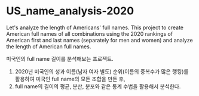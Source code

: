 # US_name_analysis-2020
Let's analyze the length of Americans' full names. This project to create American full names of all combinations using the 2020 rankings of American first and last names (separately for men and women) and analyze the length of American full names.

미국인의 full name 길이를 분석해보는 프로젝트.
1. 2020년 미국인의 성과 이름(남자 여자 별도) 순위(이름의 중복수가 많은 랭킹)를 활용하여 미국인 full name의 모든 조합을 만든 후,
2. full name의 길이의 평균, 분산, 분포와 같은 통계 수법을 활용해서 분석한다.

